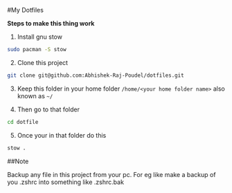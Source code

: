 #My Dotfiles

**Steps to make this thing work**
1. Install gnu stow

```sh
sudo pacman -S stow
```
2. Clone this project

```sh
git clone git@github.com:Abhishek-Raj-Poudel/dotfiles.git
```
3. Keep this folder in your home folder `/home/<your home folder name>` also known as `~/`

4. Then go to that folder

```sh
cd dotfile
```
5. Once your in that folder do this

```sh
stow .
```

##Note

Backup any file in this project from your pc. For eg like make a backup of you .zshrc into something like .zshrc.bak



